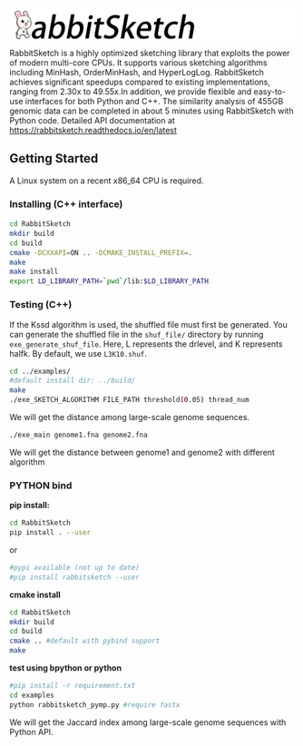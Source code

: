 ![RabbitSketch](sketch.png)
RabbitSketch is a highly optimized sketching library that exploits the power of modern multi-core CPUs. It supports various sketching algorithms including MinHash, OrderMinHash, and HyperLogLog. RabbitSketch achieves significant speedups compared to existing implementations, ranging from 2.30x to 49.55x.In addition, we provide flexible and easy-to-use interfaces for both Python and C++. The similarity analysis of 455GB genomic data can be completed in about 5 minutes using RabbitSketch with Python code.
Detailed API documentation at https://rabbitsketch.readthedocs.io/en/latest
## Getting Started
A Linux system on a recent x86_64 CPU is required.

### Installing (C++ interface) 


```bash
cd RabbitSketch
mkdir build
cd build
cmake -DCXXAPI=ON .. -DCMAKE_INSTALL_PREFIX=.
make
make install
export LD_LIBRARY_PATH=`pwd`/lib:$LD_LIBRARY_PATH
```


### Testing (C++)

If the Kssd algorithm is used, the shuffled file must first be generated. You can generate the shuffled file in the `shuf_file/` directory by running `exe_generate_shuf_file`. Here, L represents the drlevel, and K represents halfk. By default, we use `L3K10.shuf`.

```bash
cd ../examples/
#default install dir: ../build/
make 
./exe_SKETCH_ALGORITHM FILE_PATH threshold(0.05) thread_num 
```
We will get the distance among large-scale genome sequences.

```bash
./exe_main genome1.fna genome2.fna
```
We will get the distance between genome1 and genome2 with different algorithm


### PYTHON bind
**pip install:**
```bash
cd RabbitSketch
pip install . --user
```
or
```bash
#pypi available (not up to date)
#pip install rabbitsketch --user
```
**cmake install**
```bash
cd RabbitSketch
mkdir build
cd build
cmake .. #default with pybind support
make
```
**test using bpython or python**

```bash
#pip install -r requirement.txt 
cd examples
python rabbitsketch_pymp.py #require fastx
```
We will get the Jaccard index among large-scale genome sequences with Python API. 

